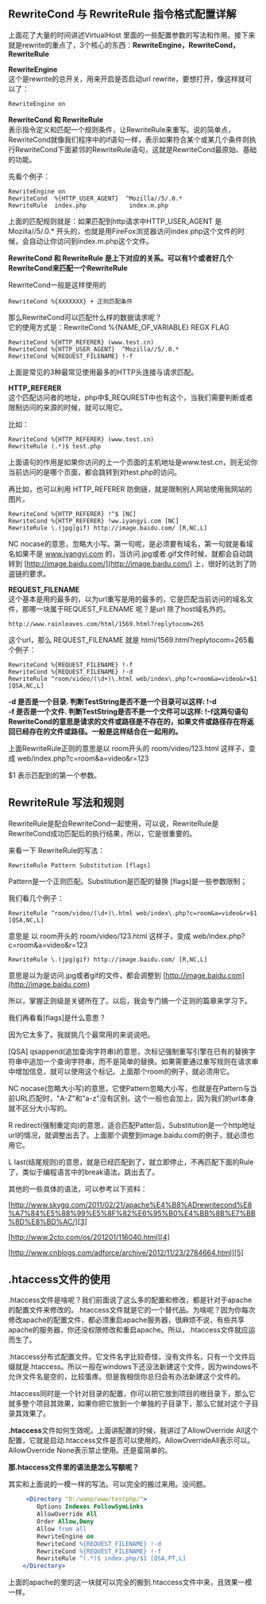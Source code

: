 ## RewriteCond 与 RewriteRule 指令格式配置详解

上面花了大量的时间讲述VirtualHost 里面的一些配置参数的写法和作用，接下来就是rewrite的重点了，3个核心的东西：**RewriteEngine，RewriteCond，RewriteRule**

**RewriteEngine**  
这个是rewrite的总开关，用来开启是否启动url rewrite，要想打开，像这样就可以了：

    RewriteEngine on

**RewriteCond 和 RewriteRule**  
表示指令定义和匹配一个规则条件，让RewriteRule来重写。说的简单点，RewriteCond就像我们程序中的if语句一样，表示如果符合某个或某几个条件则执行RewriteCond下面紧邻的RewriteRule语句，这就是RewriteCond最原始、基础的功能。

先看个例子：

    RewriteEngine on
    RewriteCond  %{HTTP_USER_AGENT}  ^Mozilla//5/.0.*
    RewriteRule  index.php            index.m.php
    

上面的匹配规则就是：如果匹配到http请求中HTTP_USER_AGENT 是 Mozilla//5/.0.* 开头的，也就是用FireFox浏览器访问index.php这个文件的时候，会自动让你访问到index.m.php这个文件。

**RewriteCond 和 RewriteRule 是上下对应的关系。可以有1个或者好几个RewriteCond来匹配一个RewriteRule**

RewriteCond一般是这样使用的

    RewriteCond %{XXXXXXX} + 正则匹配条件
    

那么RewriteCond可以匹配什么样的数据请求呢？   
它的使用方式是：RewriteCond %{NAME_OF_VARIABLE} REGX FLAG

    RewriteCond %{HTTP_REFERER} (www.test.cn)
    RewriteCond %{HTTP_USER_AGENT}  ^Mozilla//5/.0.*
    RewriteCond %{REQUEST_FILENAME} !-f
    

上面是常见的3种最常见使用最多的HTTP头连接与请求匹配。

**HTTP_REFERER**  
这个匹配访问者的地址，php中$_REQUREST中也有这个，当我们需要判断或者限制访问的来源的时候，就可以用它。

比如：

    RewriteCond %{HTTP_REFERER} (www.test.cn)
    RewriteRule (.*)$ test.php
    

上面语句的作用是如果你访问的上一个页面的主机地址是www.test.cn，则无论你当前访问的是哪个页面，都会跳转到对test.php的访问。

再比如，也可以利用 HTTP_REFERER 防倒链，就是限制别人网站使用我网站的图片。

    RewriteCond %{HTTP_REFERER} !^$ [NC]
    RewriteCond %{HTTP_REFERER} !ww.iyangyi.com [NC]
    RewriteRule \.(jpg|gif) http://image.baidu.com/ [R,NC,L]
    

NC nocase的意思，忽略大小写。第一句呢，是必须要有域名，第一句就是看域名如果不是 www.iyangyi.com 的，当访问.jpg或者.gif文件时候，就都会自动跳转到 [http://image.baidu.com/](http://image.baidu.com/) 上，很好的达到了防盗链的要求。

**REQUEST_FILENAME**  
这个基本是用的最多的，以为url重写是用的最多的，它是匹配当前访问的域名文件，那哪一块属于REQUEST_FILENAME 呢？是url 除了host域名外的。

    http://www.rainleaves.com/html/1569.html?replytocom=265
    

这个url，那么 REQUEST_FILENAME 就是 html/1569.html?replytocom=265看个例子：

    RewriteCond %{REQUEST_FILENAME} !-f
    RewriteCond %{REQUEST_FILENAME} !-d
    RewriteRule ^room/video/(\d+)\.html web/index\.php?c=room&a=video&r=$1 [QSA,NC,L]
    

**-d 是否是一个目录. 判断TestString是否不是一个目录可以这样: !-d  
-f 是否是一个文件. 判断TestString是否不是一个文件可以这样: !-f这两句语句RewriteCond的意思是请求的文件或路径是不存在的，如果文件或路径存在将返回已经存在的文件或路径。一般是这样结合在一起用的。**


上面RewriteRule正则的意思是以 room开头的 room/video/123.html 这样子，变成 web/index.php?c=room&a=video&r=123

$1 表示匹配到的第一个参数。

## RewriteRule 写法和规则

RewriteRule是配合RewriteCond一起使用，可以说，RewriteRule是RewriteCond成功匹配后的执行结果，所以，它是很重要的。

来看一下 RewriteRule的写法：

    RewriteRule Pattern Substitution [flags]
    

Pattern是一个正则匹配。Substitution是匹配的替换 [flags]是一些参数限制；

我们看几个例子：

    RewriteRule ^room/video/(\d+)\.html web/index\.php?c=room&a=video&r=$1 [QSA,NC,L]
    

意思是 以 room开头的 room/video/123.html 这样子，变成 web/index.php?c=room&a=video&r=123

    RewriteRule \.(jpg|gif) http://image.baidu.com/ [R,NC,L]
    

意思是以为是访问.jpg或者gif的文件，都会调整到 [http://image.baidu.com](http://image.baidu.com)

所以，掌握正则级是关键所在了。以后，我会专门搞一个正则的篇章来学习下。

我们再看看[flags]是什么意思？

因为它太多了。我就挑几个最常用的来说说吧。

[QSA] qsappend(追加查询字符串)的意思，次标记强制重写引擎在已有的替换字符串中追加一个查询字符串，而不是简单的替换。如果需要通过重写规则在请求串中增加信息，就可以使用这个标记。上面那个room的例子，就必须用它。

NC nocase(忽略大小写)的意思，它使Pattern忽略大小写，也就是在Pattern与当前URL匹配时，"A-Z"和"a-z"没有区别。这个一般也会加上，因为我们的url本身就不区分大小写的。

R redirect(强制重定向)的意思，适合匹配Patter后，Substitution是一个http地址url的情况，就调整出去了。上面那个调整到image.baidu.com的例子，就必须也用它。

L last(结尾规则)的意思，就是已经匹配到了，就立即停止，不再匹配下面的Rule了，类似于编程语言中的break语法，跳出去了。

其他的一些具体的语法，可以参考以下资料：

[http://www.skygq.com/2011/02/21/apache%E4%B8%ADrewritecond%E8%A7%84%E5%88%99%E5%8F%82%E6%95%B0%E4%BB%8B%E7%BB%8D%E8%BD%AC/][3]

[http://www.2cto.com/os/201201/116040.html][4]

[http://www.cnblogs.com/adforce/archive/2012/11/23/2784664.html][5]

## .htaccess文件的使用

.htaccess文件是啥呢？我们前面说了这么多的配置和修改，都是针对于apache的配置文件来修改的。.htaccess文件就是它的一个替代品。为啥呢？因为你每次修改apache的配置文件，都必须重启apache服务器，很麻烦不说，有些共享apache的服务器，你还没权限修改和重启apache。所以，.htaccess文件就应运而生了。

.htaccess分布式配置文件。它文件名字比较奇怪，没有文件名，只有一个文件后缀就是.htaccess。所以一般在windows下还没法新建这个文件，因为windows不允许文件名是空的，比较蛋疼。但是我相信你总归会有办法新建这个文件的。

.htaccess同时是一个针对目录的配置，你可以把它放到项目的根目录下，那么它就多整个项目其效果，如果你把它放到一个单独的子目录下，那么它就对这个子目录其效果了。

**.htaccess**文件如何生效呢。上面讲配置的时候，我讲过了AllowOverride All这个配置，它就是启动.htaccess文件是否可以使用的。AllowOverrideAll表示可以。AllowOverride None表示禁止使用。还是蛮简单的。

**那.htaccess文件里的语法是怎么写额呢？**

其实和上面说的一模一样的写法。可以完全的搬过来用。没问题。

```apache
     <Directory "D:/wamp/www/testphp/">
        Options Indexes FollowSymLinks
        AllowOverride All
        Order Allow,Deny
        Allow from all
        RewriteEngine on
        RewriteCond %{REQUEST_FILENAME} !-d
        RewriteCond %{REQUEST_FILENAME} !-f
        RewriteRule ^(.*)$ index.php/$1 [QSA,PT,L]
    </Directory>
```

上面的apache的<Directory>里的这一块就可以完全的搬到.htaccess文件中来，且效果一模一样。

[3]: http://www.skygq.com/2011/02/21/apache%E4%B8%ADrewritecond%E8%A7%84%E5%88%99%E5%8F%82%E6%95%B0%E4%BB%8B%E7%BB%8D%E8%BD%AC/
[4]: http://www.2cto.com/os/201201/116040.html
[5]: http://www.cnblogs.com/adforce/archive/2012/11/23/2784664.html